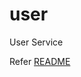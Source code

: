 # user

User Service

Refer [README](https://github.com/template-apps/.github/blob/main/profile/README.md)

